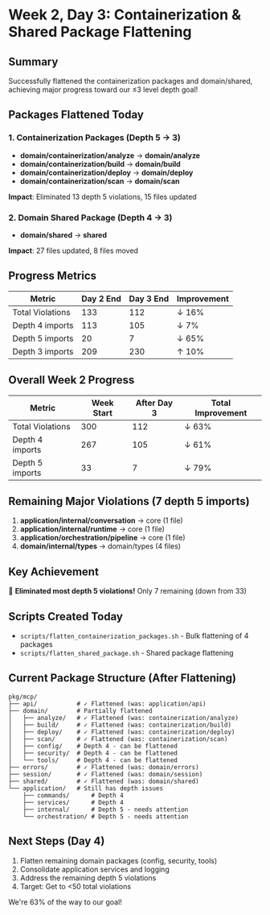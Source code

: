 # Week 2, Day 3: Containerization & Shared Package Flattening

## Summary
Successfully flattened the containerization packages and domain/shared, achieving major progress toward our ≤3 level depth goal!

## Packages Flattened Today

### 1. Containerization Packages (Depth 5 → 3)
- **domain/containerization/analyze** → **domain/analyze**
- **domain/containerization/build** → **domain/build** 
- **domain/containerization/deploy** → **domain/deploy**
- **domain/containerization/scan** → **domain/scan**

**Impact**: Eliminated 13 depth 5 violations, 15 files updated

### 2. Domain Shared Package (Depth 4 → 3)
- **domain/shared** → **shared**

**Impact**: 27 files updated, 8 files moved

## Progress Metrics

| Metric | Day 2 End | Day 3 End | Improvement |
|--------|-----------|-----------|-------------|
| Total Violations | 133 | 112 | ↓ 16% |
| Depth 4 imports | 113 | 105 | ↓ 7% |
| Depth 5 imports | 20 | 7 | ↓ 65% |
| Depth 3 imports | 209 | 230 | ↑ 10% |

## Overall Week 2 Progress

| Metric | Week Start | After Day 3 | Total Improvement |
|--------|------------|-------------|-------------------|
| Total Violations | 300 | 112 | ↓ 63% |
| Depth 4 imports | 267 | 105 | ↓ 61% |
| Depth 5 imports | 33 | 7 | ↓ 79% |

## Remaining Major Violations (7 depth 5 imports)

1. **application/internal/conversation** → core (1 file)
2. **application/internal/runtime** → core (1 file)  
3. **application/orchestration/pipeline** → core (1 file)
4. **domain/internal/types** → domain/types (4 files)

## Key Achievement
🎯 **Eliminated most depth 5 violations!** Only 7 remaining (down from 33)

## Scripts Created Today
- `scripts/flatten_containerization_packages.sh` - Bulk flattening of 4 packages
- `scripts/flatten_shared_package.sh` - Shared package flattening

## Current Package Structure (After Flattening)

```
pkg/mcp/
├── api/           # ✓ Flattened (was: application/api)
├── domain/        # Partially flattened
│   ├── analyze/   # ✓ Flattened (was: containerization/analyze)
│   ├── build/     # ✓ Flattened (was: containerization/build)
│   ├── deploy/    # ✓ Flattened (was: containerization/deploy)
│   ├── scan/      # ✓ Flattened (was: containerization/scan)
│   ├── config/    # Depth 4 - can be flattened
│   ├── security/  # Depth 4 - can be flattened  
│   └── tools/     # Depth 4 - can be flattened
├── errors/        # ✓ Flattened (was: domain/errors)
├── session/       # ✓ Flattened (was: domain/session)
├── shared/        # ✓ Flattened (was: domain/shared)
└── application/   # Still has depth issues
    ├── commands/      # Depth 4
    ├── services/      # Depth 4
    ├── internal/      # Depth 5 - needs attention
    └── orchestration/ # Depth 5 - needs attention
```

## Next Steps (Day 4)
1. Flatten remaining domain packages (config, security, tools)
2. Consolidate application services and logging  
3. Address the remaining depth 5 violations
4. Target: Get to <50 total violations

We're 63% of the way to our goal!
